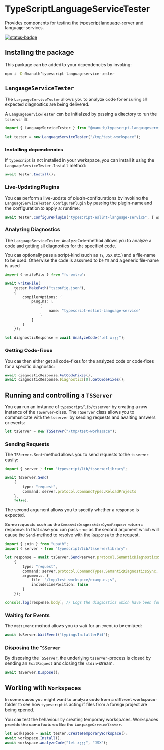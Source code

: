# TypeScriptLanguageServiceTester
Provides components for testing the typescript language-server and language-services.

[![status-badge](https://ci.nuth.ch/api/badges/manuth/TypeScriptLanguageServiceTester/status.svg)](https://ci.nuth.ch/manuth/TypeScriptLanguageServiceTester)

## Installing the package
This package can be added to your dependencies by invoking:

```bash
npm i -D @manuth/typescript-languageservice-tester
```

## `LanguageServiceTester`
The `LanguageServiceTester` allows you to analyze code for ensuring all expected diagnostics are being delivered.

A `LanguageServiceTester` can be initialized by passing a directory to run the `tsserver` in:

```ts
import { LanguageServiceTester } from "@manuth/typescript-languageservice-tester";

let tester = new LanguageServiceTester("/tmp/test-workspace");
```

### Installing dependencies
If `typescript` is not installed in your workspace, you can install it using the `LanguageServiceTester.Install` method:

```ts
await tester.Install();
```

### Live-Updating Plugins
You can perform a live-update of plugin-configurations by invoking the `LanguageServiceTester.ConfigurePlugin` by passing the plugin-name and the configuration to apply at runtime:

```ts
await tester.ConfigurePlugin("typescript-eslint-language-service", { watchDirs: "." });
```

### Analyzing Diagnostics
The `LanguageServiceTester.AnalyzeCode`-method allows you to analyze a code and getting all diagnostics for the specified code.

You can optionally pass a script-kind (such as `TS`, `JSX` etc.) and a file-name to be used. Otherwise the code is assumed to be `TS` and a generic file-name is used.

```ts
import { writeFile } from "fs-extra";

await writeFile(
    tester.MakePath("tsconfig.json"),
    {
        compilerOptions: {
            plugins: [
                {
                    name: "typescript-eslint-language-service"
                }
            ]
        }
    });

let diagnosticResponse = await AnalyzeCode("let x;;;");
```

### Getting Code-Fixes
You can then either get all code-fixes for the analyzed code or code-fixes for a specific diagnostic:

```ts
await diagnosticResponse.GetCodeFixes();
await diagnosticResponse.Diagnostics[0].GetCodeFixes();
```

## Running and controlling a `TSServer`
You can run an instance of `typescript/lib/tsserver` by creating a new instance of the `TSServer`-class.
The `TSServer` class allows you to communicate with the `tsserver` by sending requests and awaiting answers or events:

```ts
let tsServer = new TSServer("/tmp/test-workspace");
```

### Sending Requests
The `TSServer.Send`-method allows you to send requests to the `tsserver` easily:

```ts
import { server } from "typescript/lib/tsserverlibrary";

await tsServer.Send(
    {
        type: "request",
        command: server.protocol.CommandTypes.ReloadProjects
    },
    false);
```

The second argument allows you to specify whether a response is expected.

Some requests such as the `SemanticDiagnosticsSyncRequest` return a response. In that case you can pass `true` as the second argument which will cause the `Send`-method to resolve with the `Response` to the request.

```ts
import { join } from "upath";
import { server } from "typescript/lib/tsserverlibrary";

let response = await tsServer.Send<server.protocol.SemanticDiagnosticsSyncRequest>(
    {
        type: "request",
        command: server.protocol.CommandTypes.SemanticDiagnosticsSync,
        arguments: {
            file: "/tmp/test-workspace/example.js",
            includeLinePosition: false
        }
    });

console.log(response.body); // Logs the diagnostics which have been found
```

### Waiting for Events
The `WaitEvent` method allows you to wait for an event to be emitted:

```ts
await tsServer.WaitEvent("typingsInstallerPid");
```

### Disposing the `TSServer`
By disposing the `TSServer`, the underlying `tsserver`-process is closed by sending an `ExitRequest` and closing the `stdin`-stream.

```ts
await tsServer.Dispose();
```

## Working with `Workspaces`
In some cases you might want to analyze code from a different workspace-folder to see how `typescript` is acting if files from a foreign project are being opened.

You can test the behaviour by creating temporary workspaces. Workspaces provide the same features like the `LanguageServiceTester`.

```ts
let workspace = await tester.CreateTemporaryWorkspace();
await workspace.Install();
await workspace.AnalyzeCode("let x;;;", "JSX");
```
